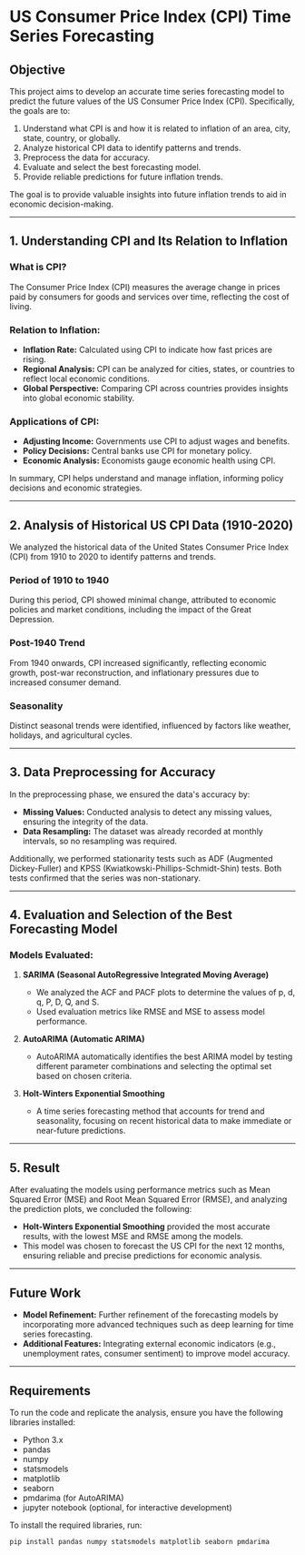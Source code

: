 # US Consumer Price Index (CPI) Time Series Forecasting

## Objective

This project aims to develop an accurate time series forecasting model to predict the future values of the US Consumer Price Index (CPI). Specifically, the goals are to:

1. Understand what CPI is and how it is related to inflation of an area, city, state, country, or globally.
2. Analyze historical CPI data to identify patterns and trends.
3. Preprocess the data for accuracy.
4. Evaluate and select the best forecasting model.
5. Provide reliable predictions for future inflation trends.

The goal is to provide valuable insights into future inflation trends to aid in economic decision-making.

---

## 1. Understanding CPI and Its Relation to Inflation

### What is CPI?

The Consumer Price Index (CPI) measures the average change in prices paid by consumers for goods and services over time, reflecting the cost of living.

### Relation to Inflation:

- **Inflation Rate:** Calculated using CPI to indicate how fast prices are rising.
- **Regional Analysis:** CPI can be analyzed for cities, states, or countries to reflect local economic conditions.
- **Global Perspective:** Comparing CPI across countries provides insights into global economic stability.

### Applications of CPI:

- **Adjusting Income:** Governments use CPI to adjust wages and benefits.
- **Policy Decisions:** Central banks use CPI for monetary policy.
- **Economic Analysis:** Economists gauge economic health using CPI.

In summary, CPI helps understand and manage inflation, informing policy decisions and economic strategies.

---

## 2. Analysis of Historical US CPI Data (1910-2020)

We analyzed the historical data of the United States Consumer Price Index (CPI) from 1910 to 2020 to identify patterns and trends.

### Period of 1910 to 1940

During this period, CPI showed minimal change, attributed to economic policies and market conditions, including the impact of the Great Depression.

### Post-1940 Trend

From 1940 onwards, CPI increased significantly, reflecting economic growth, post-war reconstruction, and inflationary pressures due to increased consumer demand.

### Seasonality

Distinct seasonal trends were identified, influenced by factors like weather, holidays, and agricultural cycles.

---

## 3. Data Preprocessing for Accuracy

In the preprocessing phase, we ensured the data's accuracy by:

- **Missing Values:** Conducted analysis to detect any missing values, ensuring the integrity of the data.
- **Data Resampling:** The dataset was already recorded at monthly intervals, so no resampling was required.

Additionally, we performed stationarity tests such as ADF (Augmented Dickey-Fuller) and KPSS (Kwiatkowski-Phillips-Schmidt-Shin) tests. Both tests confirmed that the series was non-stationary.

---

## 4. Evaluation and Selection of the Best Forecasting Model

### Models Evaluated:

1. **SARIMA (Seasonal AutoRegressive Integrated Moving Average)**
   - We analyzed the ACF and PACF plots to determine the values of p, d, q, P, D, Q, and S.
   - Used evaluation metrics like RMSE and MSE to assess model performance.

2. **AutoARIMA (Automatic ARIMA)**
   - AutoARIMA automatically identifies the best ARIMA model by testing different parameter combinations and selecting the optimal set based on chosen criteria.

3. **Holt-Winters Exponential Smoothing**
   - A time series forecasting method that accounts for trend and seasonality, focusing on recent historical data to make immediate or near-future predictions.

---

## 5. Result

After evaluating the models using performance metrics such as Mean Squared Error (MSE) and Root Mean Squared Error (RMSE), and analyzing the prediction plots, we concluded the following:

- **Holt-Winters Exponential Smoothing** provided the most accurate results, with the lowest MSE and RMSE among the models.
- This model was chosen to forecast the US CPI for the next 12 months, ensuring reliable and precise predictions for economic analysis.

---

## Future Work

- **Model Refinement:** Further refinement of the forecasting models by incorporating more advanced techniques such as deep learning for time series forecasting.
- **Additional Features:** Integrating external economic indicators (e.g., unemployment rates, consumer sentiment) to improve model accuracy.

---

## Requirements

To run the code and replicate the analysis, ensure you have the following libraries installed:

- Python 3.x
- pandas
- numpy
- statsmodels
- matplotlib
- seaborn
- pmdarima (for AutoARIMA)
- jupyter notebook (optional, for interactive development)

To install the required libraries, run:

```bash
pip install pandas numpy statsmodels matplotlib seaborn pmdarima
